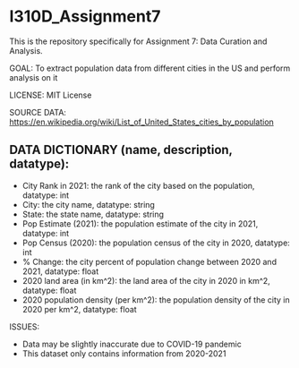 # I310D_Assignment7
This is the repository specifically for Assignment 7: Data Curation and Analysis.

GOAL: To extract population data from different cities in the US and perform analysis on it 

LICENSE: MIT License

SOURCE DATA: https://en.wikipedia.org/wiki/List_of_United_States_cities_by_population


DATA DICTIONARY (name, description, datatype):      
----------------------------------------------------------------------------------
- City Rank in 2021: the rank of the city based on the population, datatype: int
- City: the city name, datatype: string
- State: the state name, datatype: string
- Pop Estimate (2021): the population estimate of the city in 2021, datatype: int
- Pop Census (2020): the population census of the city in 2020, datatype: int
- % Change: the city percent of population change between 2020 and 2021, datatype: float
- 2020 land area (in km^2): the land area of the city in 2020 in km^2, datatype: float
- 2020 population density (per km^2): the population density of the city in 2020 per km^2, datatype: float

ISSUES:
- Data may be slightly inaccurate due to COVID-19 pandemic
- This dataset only contains information from 2020-2021
